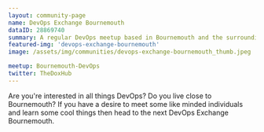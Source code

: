 ```yaml
---
layout: community-page
name: DevOps Exchange Bournemouth
dataID: 28869740
summary: A regular DevOps meetup based in Bournemouth and the surrounding area.
featured-img: 'devops-exchange-bournemouth'
image: /assets/img/communities/devops-exchange-bournemouth_thumb.jpeg

meetup: Bournemouth-DevOps
twitter: TheDoxHub
---
```


Are you're interested in all things DevOps? Do you live close to Bournemouth?
If you have a desire to meet some like minded individuals and learn some cool things then
head to the next DevOps Exchange Bournemouth.
